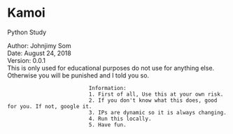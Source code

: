 # Kamoi

Python Study


Author: Johnjimy Som <br/>
Date: August 24, 2018<br/>
Version: 0.0.1 <br/>
                              This is only used for educational purposes do not use for anything else. Otherwise you will be punished and I told you so.
                              
                              Information:
                              1. First of all, Use this at your own risk. 
                              2. If you don't know what this does, good for you. If not, google it. 
                              3. IPs are dynamic so it is always changing.
                              4. Run this locally.
                              5. Have fun.